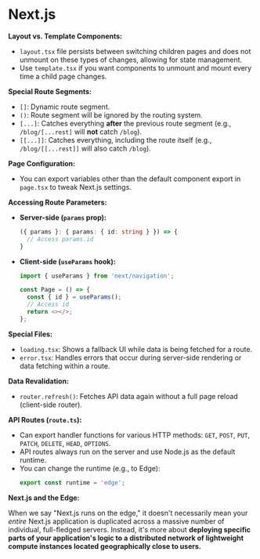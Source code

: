 # Next.js
**Layout vs. Template Components:**

* `layout.tsx` file persists between switching children pages and does not unmount on these types of changes, allowing for state management.
* Use `template.tsx` if you want components to unmount and mount every time a child page changes.

**Special Route Segments:**

* `[]`: Dynamic route segment.
* `()`: Route segment will be ignored by the routing system.
* `[...]`: Catches everything **after** the previous route segment (e.g., `/blog/[...rest]` will **not** catch `/blog`).
* `[[...]]`: Catches everything, including the route itself (e.g., `/blog/[[...rest]]` will also catch `/blog`).

**Page Configuration:**

* You can export variables other than the default component export in `page.tsx` to tweak Next.js settings.

**Accessing Route Parameters:**

* **Server-side (`params` prop):**
    ```typescript
    ({ params }: { params: { id: string } }) => {
      // Access params.id
    }
    ```
* **Client-side (`useParams` hook):**
    ```typescript
    import { useParams } from 'next/navigation';

    const Page = () => {
      const { id } = useParams();
      // Access id
      return <></>;
    };
    ```

**Special Files:**

* `loading.tsx`: Shows a fallback UI while data is being fetched for a route.
* `error.tsx`: Handles errors that occur during server-side rendering or data fetching within a route.

**Data Revalidation:**

* `router.refresh()`: Fetches API data again without a full page reload (client-side router).

**API Routes (`route.ts`):**

* Can export handler functions for various HTTP methods: `GET`, `POST`, `PUT`, `PATCH`, `DELETE`, `HEAD`, `OPTIONS`.
* API routes always run on the server and use Node.js as the default runtime.
* You can change the runtime (e.g., to Edge):
    ```typescript
    export const runtime = 'edge';
    ```

**Next.js and the Edge:**

When we say "Next.js runs on the edge," it doesn't necessarily mean your *entire* Next.js application is duplicated across a massive number of individual, full-fledged servers. Instead, it's more about **deploying specific parts of your application's logic to a distributed network of lightweight compute instances located geographically close to users.**